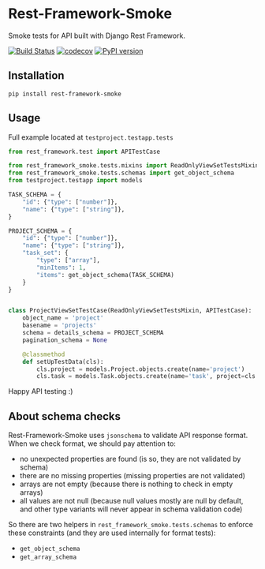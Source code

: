 Rest-Framework-Smoke
====================

Smoke tests for API built with Django Rest Framework.

[![Build Status](https://travis-ci.org/just-work/rest-framework-smoke.svg?branch=master)](https://travis-ci.org/just-work/rest-framework-smoke)
[![codecov](https://codecov.io/gh/just-work/rest-framework-smoke/branch/master/graph/badge.svg)](https://codecov.io/gh/just-work/rest-framework-smoke)
[![PyPI version](https://badge.fury.io/py/rest-framework-smoke.svg)](https://badge.fury.io/py/rest-framework-smoke)

Installation
------------

```shell script
pip install rest-framework-smoke
```

Usage
-----

Full example located at `testproject.testapp.tests`

```python
from rest_framework.test import APITestCase

from rest_framework_smoke.tests.mixins import ReadOnlyViewSetTestsMixin
from rest_framework_smoke.tests.schemas import get_object_schema
from testproject.testapp import models

TASK_SCHEMA = {
    "id": {"type": ["number"]},
    "name": {"type": ["string"]},
}

PROJECT_SCHEMA = {
    "id": {"type": ["number"]},
    "name": {"type": ["string"]},
    "task_set": {
        "type": ["array"],
        "minItems": 1,
        "items": get_object_schema(TASK_SCHEMA)
    }
}


class ProjectViewSetTestCase(ReadOnlyViewSetTestsMixin, APITestCase):
    object_name = 'project'
    basename = 'projects'
    schema = details_schema = PROJECT_SCHEMA
    pagination_schema = None

    @classmethod
    def setUpTestData(cls):
        cls.project = models.Project.objects.create(name='project')
        cls.task = models.Task.objects.create(name='task', project=cls.project)
```

Happy API testing :)

About schema checks
-------------------

Rest-Framework-Smoke uses `jsonschema` to validate API response format.
When we check format, we should pay attention to:
* no unexpected properties are found (is so, they are not validated by schema)
* there are no missing properties (missing properties are not validated)
* arrays are not empty (because there is nothing to check in empty arrays)
* all values are not null (because null values mostly are null by default, and
    other type variants will never appear in schema validation code)

So there are two helpers in `rest_framework_smoke.tests.schemas` to enforce 
these constraints (and they are used internally for format tests):
* `get_object_schema`
* `get_array_schema`

